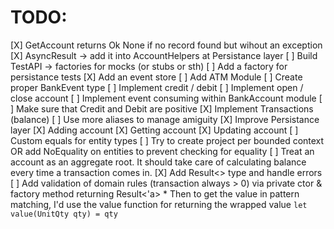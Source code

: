 # TODO:
[X] GetAccount returns Ok None if no record found but wihout an exception
[X] AsyncResult -> add it into AccountHelpers at Persistance layer
[ ] Build TestAPI -> factories for mocks (or stubs or sth)
    [ ] Add a factory for persistance tests
[X] Add an event store
[ ] Add ATM Module
[ ] Create proper BankEvent type
    [ ] Implement credit / debit
    [ ] Implement open / close account
[ ] Implement event consuming within BankAccount module
[ ] Make sure that Credit and Debit are positive
[X] Implement Transactions (balance)
[ ] Use more aliases to manage amiguity
[X] Improve Persistance layer
    [X] Adding account
    [X] Getting account
    [X] Updating account
[ ] Custom equals for entity types
[ ] Try to create project per bounded context OR add NoEquality on entities to prevent checking for equality
[ ] Treat an account as an aggregate root. It should take care of calculating balance every time a transaction comes in.
[X] Add Result<> type and handle errors
[ ] Add validation of domain rules (transaction always > 0) via private ctor & factory method returning Result<'a>
    * Then to get the value in pattern matching, I'd use the value function for returning the wrapped value `let value(UnitQty qty) = qty`